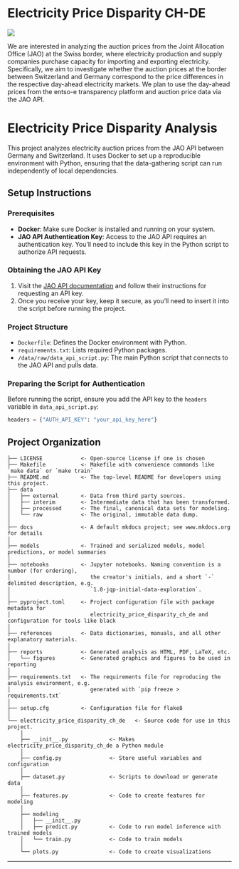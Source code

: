 # Electricity Price Disparity CH-DE

<a target="_blank" href="https://cookiecutter-data-science.drivendata.org/">
    <img src="https://img.shields.io/badge/CCDS-Project%20template-328F97?logo=cookiecutter" />
</a>

We are interested in analyzing the auction prices from the Joint Allocation Office (JAO) at the Swiss border, where electricity production and supply companies purchase capacity for importing and exporting electricity. Specifically, we aim to investigate whether the auction prices at the border between Switzerland and Germany correspond to the price differences in the respective day-ahead electricity markets. We plan to use the day-ahead prices from the entso-e transparency platform and auction price data via the JAO API.

# Electricity Price Disparity Analysis

This project analyzes electricity auction prices from the JAO API between Germany and Switzerland. It uses Docker to set up a reproducible environment with Python, ensuring that the data-gathering script can run independently of local dependencies.

## Setup Instructions

### Prerequisites

- **Docker**: Make sure Docker is installed and running on your system.
- **JAO API Authentication Key**: Access to the JAO API requires an authentication key. You’ll need to include this key in the Python script to authorize API requests.

### Obtaining the JAO API Key

1. Visit the [JAO API documentation](https://www.jao.eu/) and follow their instructions for requesting an API key.
2. Once you receive your key, keep it secure, as you’ll need to insert it into the script before running the project.

### Project Structure

- `Dockerfile`: Defines the Docker environment with Python.
- `requirements.txt`: Lists required Python packages.
- `/data/raw/data_api_script.py`: The main Python script that connects to the JAO API and pulls data.

### Preparing the Script for Authentication

Before running the script, ensure you add the API key to the `headers` variable in `data_api_script.py`:

```python
headers = {"AUTH_API_KEY": "your_api_key_here"}
```

## Project Organization

```
├── LICENSE            <- Open-source license if one is chosen
├── Makefile           <- Makefile with convenience commands like `make data` or `make train`
├── README.md          <- The top-level README for developers using this project.
├── data
│   ├── external       <- Data from third party sources.
│   ├── interim        <- Intermediate data that has been transformed.
│   ├── processed      <- The final, canonical data sets for modeling.
│   └── raw            <- The original, immutable data dump.
│
├── docs               <- A default mkdocs project; see www.mkdocs.org for details
│
├── models             <- Trained and serialized models, model predictions, or model summaries
│
├── notebooks          <- Jupyter notebooks. Naming convention is a number (for ordering),
│                         the creator's initials, and a short `-` delimited description, e.g.
│                         `1.0-jqp-initial-data-exploration`.
│
├── pyproject.toml     <- Project configuration file with package metadata for 
│                         electricity_price_disparity_ch_de and configuration for tools like black
│
├── references         <- Data dictionaries, manuals, and all other explanatory materials.
│
├── reports            <- Generated analysis as HTML, PDF, LaTeX, etc.
│   └── figures        <- Generated graphics and figures to be used in reporting
│
├── requirements.txt   <- The requirements file for reproducing the analysis environment, e.g.
│                         generated with `pip freeze > requirements.txt`
│
├── setup.cfg          <- Configuration file for flake8
│
└── electricity_price_disparity_ch_de   <- Source code for use in this project.
    │
    ├── __init__.py             <- Makes electricity_price_disparity_ch_de a Python module
    │
    ├── config.py               <- Store useful variables and configuration
    │
    ├── dataset.py              <- Scripts to download or generate data
    │
    ├── features.py             <- Code to create features for modeling
    │
    ├── modeling                
    │   ├── __init__.py 
    │   ├── predict.py          <- Code to run model inference with trained models          
    │   └── train.py            <- Code to train models
    │
    └── plots.py                <- Code to create visualizations
```

--------

